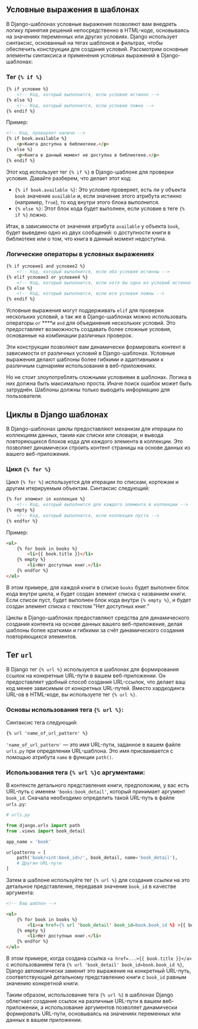 ## **Условные выражения в шаблонах**

В Django-шаблонах условные выражения позволяют вам внедрять логику принятия решений непосредственно в HTML-коде, основываясь на значениях переменных или других условиях. Django использует синтаксис, основанный на тегах шаблонов и фильтрах, чтобы обеспечить конструкции для создания условий. Рассмотрим основные элементы синтаксиса и применения условных выражений в Django-шаблонах:

### **Тег `{% if %}`**

```html
{% if условие %}
    <!-- Код, который выполнится, если условие истинно -->
{% else %}
    <!-- Код, который выполнится, если условие ложно -->
{% endif %}

```

Пример:

```html
<!-- Код, проверяет наличе -->
{% if book.available %}
    <p>Книга доступна в библиотеке.</p>
{% else %}
    <p>Книга в данный момент не доступна в библиотеке.</p>
{% endif %}

```

Этот код использует тег `{% if %}` в Django-шаблоне для проверки условия. Давайте разберем, что делает этот код:

- `{% if book.available %}`: Это условие проверяет, есть ли у объекта `book` значение `available` и, если значение этого атрибута истинно (например, `True`), то код внутри этого блока выполнится.
- `{% else %}`: Этот блок кода будет выполнен, если условие в теге `{% if %}` ложно.

Итак, в зависимости от значения атрибута `available` у объекта `book`, будет выведено одно из двух сообщений: о доступности книги в библиотеке или о том, что книга в данный момент недоступна.

### **Логические операторы в условных выражениях**

```html
{% if условие1 and условие2 %}
    <!-- Код, который выполнится, если оба условия истинны -->
{% elif условие3 or условие4 %}
    <!-- Код, который выполнится, если хотя бы одно из условий истинно -->
{% else %}
    <!-- Код, который выполнится, если все условия ложны -->
{% endif %}

```

Условные выражения могут поддерживать `elif` для проверки нескольких условий, а так же в Django-шаблонах можно использовать операторы `or` ****и `and` для объединения нескольких условий. Это предоставляет возможность создавать более сложные условия, основанные на комбинации различных проверок.

Эти конструкции позволяют вам динамически формировать контент в зависимости от различных условий в Django-шаблонах. Условные выражения делают шаблоны более гибкими и адаптивными к различным сценариям использования в веб-приложениях.

Но не стоит злоупотреблять сложными условиями в шаблонах. Логика в них должна быть максимально проста. Иначе поиск ошибок может быть затруднён. Шаблоны должны только выводить информацию для пользователя.

## Циклы в Django шаблонах

В Django-шаблонах циклы предоставляют механизм для итерации по коллекциям данных, таким как списки или словари, и вывода повторяющихся блоков кода для каждого элемента в коллекции. Это позволяет динамически строить контент страницы на основе данных из вашего веб-приложения. 

### **Цикл `{% for %}`**

Цикл `{% for %}` используется для итерации по спискам, кортежам и другим итерируемым объектам. Синтаксис следующий:

```html
{% for элемент in коллекция %}
    <!-- Код, который выполнится для каждого элемента в коллекции -->
{% empty %}
    <!-- Код, который выполнится, если коллекция пуста -->
{% endfor %}

```

Пример:

```html
<ul>
    {% for book in books %}
        <li>{{ book.title }}</li>
    {% empty %}
        <li>Нет доступных книг.</li>
    {% endfor %}
</ul>

```

В этом примере, для каждой книги в списке `books` будет выполнен блок кода внутри цикла, и будет создан элемент списка с названием книги. Если список пуст, будет выполнен блок кода внутри `{% empty %}`, и будет создан элемент списка с текстом "Нет доступных книг."

Циклы в Django-шаблонах предоставляют средства для динамического создания контента на основе данных вашего веб-приложения, делая шаблоны более краткими и гибкими за счёт динамического создания повторяющихся элементов.

## Тег `url`

В Django тег `{% url %}` используется в шаблонах для формирования ссылок на конкретные URL-пути в вашем веб-приложении. Он предоставляет удобный способ создания URL-ссылок, что делает ваш код менее зависимым от конкретных URL-путей. Вместо хардкодинга URL-ов в HTML-коде, вы используете тег `{% url %}`.

### Основы использования тега `{% url %}`:

Синтаксис тега следующий:

```html
{% url 'name_of_url_pattern' %}

```

`'name_of_url_pattern'` — это имя URL-пути, заданное в вашем файле `urls.py` при определении URL-шаблона. Это имя присваивается с помощью атрибута `name` в функции `path()`. 

### Использования тега `{% url %}`с аргументами:

В контексте детального представления книги, предположим, у вас есть URL-путь с именем `'books:book_detail'`, который принимает аргумент `book_id`. Сначала необходимо определить такой URL-путь в файле `urls.py`:

```python
# urls.py

from django.urls import path
from .views import book_detail

app_name = 'book'

urlpatterns = [
    path('book/<int:book_id>/', book_detail, name='book_detail'),
    # Другие URL-пути
]

```

Затем в шаблоне используйте тег `{% url %}` для создания ссылки на это детальное представление, передавая значение `book_id` в качестве аргумента:

```html
<!-- Ваш шаблон -->

<ul>
    {% for book in books %}
        <li><a href={% url 'book_detail' book_id=book.book_id %} >{{ book.title }}</a></li>
    {% empty %}
        <li>Нет доступных книг.</li>
    {% endfor %}
</ul>

```

В этом примере, когда создана ссылка `<a href=...>{{ book.title }}</a>` с использованием тега `{% url 'book_detail' book_id=book.book_id %}`, Django автоматически заменит это выражение на конкретный URL-путь, соответствующий детальному представлению книги с `book_id` равным значению конкретной книги.

Таким образом, использование тега `{% url %}` в шаблонах Django облегчает создание ссылок на различные URL-пути в вашем веб-приложении, а использование аргументов позволяет динамически формировать URL-пути, основываясь на значениях переменных или данных в вашем приложении.